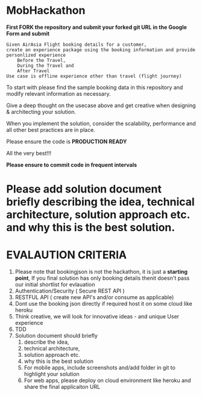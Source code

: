 # MobHackathon

**First FORK the repository and submit your forked git URL in the Google Form and submit**

```
Given AirAsia Flight booking details for a customer, 
create an experience package using the booking information and provide personlized experience 
    Before the Travel, 
    During the Travel and 
    After Travel 
Use case is offline experience other than travel (flight journey)
```

To start with please find the sample booking data in this repository and modify relevant information as necessary.

Give a deep thought on the usecase above and get creative when designing & architecting your solution.

When you implement the solution, consider the scalability, performance and all other best practices are in place.

Please ensure the code is **PRODUCTION READY**

All the very best!!!

**Please ensure to commit code in frequent intervals**

# Please add solution document briefly describing the idea, technical architecture, solution approach etc. and why this is the best solution.

# EVALAUTION CRITERIA


1) Please note that bookingjson is not the hackathon, it is just a **starting point**, If you final solution has only booking details thenit doesn't pass our initial shortlist for evlauation 
2) Authentication/Security ( Secure REST API )
3) RESTFUL API ( create new API's and/or consume as applicable)
4) Dont use the booking json directly if required host it on some cloud like heroku
5) Think creative, we will look for innovative ideas - and unique User experience
6) TDD
7) Solution document should briefly 
    1) describe the idea, 
    2) technical architecture, 
    3) solution approach etc. 
    4) why this is the best solution 
    5) For mobile apps, include screenshots and/add folder in git to highlight your solution
    6) For web apps, please deploy on cloud environment like heroku and share the final applicaiton URL



